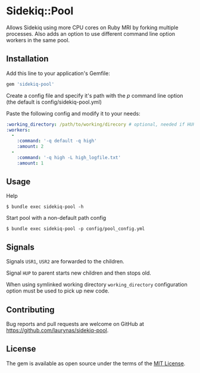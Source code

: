 # Sidekiq::Pool

Allows Sidekiq using more CPU cores on Ruby MRI by forking multiple processes.
Also adds an option to use different command line option workers in the same pool.

## Installation

Add this line to your application's Gemfile:

```ruby
gem 'sidekiq-pool'
```

Create a config file and specify it's path with the *p* command line option (the default is config/sidekiq-pool.yml)

Paste the following config and modify it to your needs:

```yaml
:working_directory: /path/to/working/direcory # optional, needed if HUP reload is used with symlink
:workers:
  -
    :command: '-q default -q high'
    :amount: 2
  -
    :command: '-q high -L high_logfile.txt'
    :amount: 1
```

## Usage

Help

    $ bundle exec sidekiq-pool -h

Start pool with a non-default path config

    $ bundle exec sidekiq-pool -p config/pool_config.yml

## Signals

Signals `USR1`, `USR2` are forwarded to the children.

Signal `HUP` to parent starts new children and then stops old.

When using symlinked working directory `working_directory` configuration
option must be used to pick up new code.

## Contributing

Bug reports and pull requests are welcome on GitHub at https://github.com/laurynas/sidekiq-pool.

## License

The gem is available as open source under the terms of the [MIT License](http://opensource.org/licenses/MIT).
